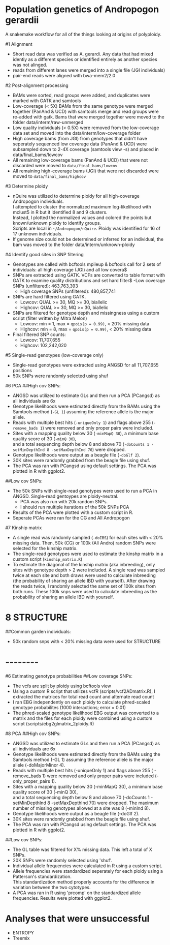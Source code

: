 # Population genetics of  Andropogon gerardii

A snakemake workflow for all of the things looking at origins of polyploidy.

#1 Alignment
- Short read data was verified as A. gerardi. Any data that had mixed identiy as a different species or identified entirely as another species was not alinged.
- reads from different lanes were merged into a single file (JGI individuals)
- pair-end reads were aligned with bwa-mem2/2.0

#2 Post-alignment processing
- BAMs were sorted, read groups were added, and duplicates were marked with GATK and samtools
- Low-coverage (< 5X) BAMs from the same genotype were merged together (PanAnd & UCD) with samtools merge and read groups were re-added with gatk. Bams that were merged together were moved to the folder data/interm/raw-unmerged
- Low quality individuals (< 0.5X) were removed from the low-coverage data set and moved into the data/interm/low-coverage folder
- High coverage bams (from JGI) from genotypes that didn't have seperately sequenced low coverage data (PanAnd & UCD) were subsampled down to 2-4X coverage (samtools view -s) and placed in data/final_bams/lowcov
- All remaining low-coverage bams (PanAnd & UCD) that were not discarded were moved to `data/final_bams/lowcov`
- All remaining high-coverage bams (JGI) that were not discarded were moved to `data/final_bams/highcov`

#3 Determine ploidy
- nQuire was utilized to determine ploidy for all high-coverage Andropogon individuals. \
I attempted to cluster the normalized maximum log-likelihood with mclust5 in R but it identified 8 and 9 clusters. \
Instead, I plotted the normalized values and colored the points but known/unknown ploidy to identify groups. \
Scripts are local in `~/Andropogon/nQuire`. Ploidy was identified for 16 of 17 unknown individuals.
- If genome size could not be determined or inferred for an individual, the bam was moved to the folder data/interm/unknown-ploidy

#4 Identify good sites in SNP filtering
- Genotypes are called with bcftools mpileup & bcftools call for 2 sets of individuals: all high coverage (JGI) and all low covera$
- SNPs are extracted using GATK. VCFs are converted to table format with GATK to examine quality distributions and set hard filter$
    -Low coverage SNPs (unfiltered): 463,763,393
    - High coverage SNPs (unfiltered): 480,857,741
- SNPs are hard filtered using GATK.
    - Lowcov: QUAL >= 30, MQ >= 30, biallelic
    - Highcov: QUAL >= 30, MQ >= 30, biallelic
- SNPs are filtered for genotype depth and missingness using a custom script (filter written by Mitra Melon)
    - Lowcov: min = 1, max = `qpois(p = 0.99)`, < 20% missing data
    - Highcov: min = 8, max = `qpois(p = 0.99)`, < 20% missing data
- Final filtered SNP counts:
    - Lowcov: 11,707,655
    - Highcov: 102,242,020

#5 Single-read genotypes (low-coverage only)
- Single-read genotypes were extracted using ANGSD for all 11,707,655 positions
- 50k SNPs were randomly selected using shuf

#6 PCA
##High cov SNPs:
- ANGSD was utilized to estimate GLs and then run a PCA (PCangsd) as all individuals are 6x
- Genotype likelihoods were estimated directly from the BAMs using the Samtools method (`-GL 1`) assuming the reference allele is the major allele.
- Reads with multiple best hits (`-uniqueOnly 1`) and flags above 255 (`-remove_bads 1`) were removed and only proper pairs were included.
- Sites with a mapping quality below 30 (`-minMapQ 30`), a minimum base quality score of 30 (`-minQ 30`), \
and a total sequencing depth below 8 and above 70 (`-doCounts 1 -setMinDepthInd 8 -setMaxDepthInd 70`) were dropped. 
- Genotype likelihoods were output as a beagle file (`-doGlf 2`).
- 30K sites were randomly grabbed from the beagle file using shuf.
- The PCA was ran with PCangsd using default settings. The PCA was plotted in R with ggplot2.

##Low cov SNPs:
- The 50k SNPs with single-read genotypes were used to run a PCA in ANGSD. Single-read gentoypes are ploidy-neutral.
    - PCA was also run with 20k random SNPs.
    - I should run multiple iterations of the 50k SNPs PCA
- Results of the PCA were plotted with a custom script in R.
- Seperate PCAs were ran for the CG and All Andropogon

#7 Kinship matrix
- A single read was randomly sampled (`-doIBS`) for each sites with < 20% missing data. Then, 50k (CG) or 100k (All Andro) random SNPs were \
selected for the kinship matrix.
- The single-read genotypes were used to estimate the kinshp matrix in a custom script (`kinship_matrix.R`)
- To estimate the diagonal of the kinship matrix (aka inbreeding), only sites with genotype depth > 2 were included. A single read was sampled\
twice at each site and both draws were used to calculate inbreeding (the probability of sharing an allele IBD with yourself). After drawing \
the reads twice, I randomly selected the same set of 100k sites from both runs. These 100k snps were used to calculate inbreeding as the \
probability of sharing an allele IBD with yourself.

# 8 STRUCTURE
##Common garden individuals:
- 50k random snps with < 20% missing data were used for STRUCTURE


# --------


#6 Estimating genotype probabilities
##Low coverage SNPs:
- The vcfs are split by ploidy using bcftools view
- Using a custom R script that utilizes vcfR (scripts/vcf2ADmatrix.R), I extracted the matrices for total read count and alternate read count
- I ran EBG independently on each ploidy to calculate phred-scaled genotype probabilites (1000 interactions; error = 0.01)
- The phred-scaled genotype likelihood EBG output was converted to a matrix and the files for each ploidy were combined using a custom script (scripts/ebg2glmatrix_2ploidy.R)


#8 PCA
##High cov SNPs:
- ANGSD was utilized to estimate GLs and then run a PCA (PCangsd) as all individuals are 6x
- Genotype likelihoods were estimated directly from the BAMs using the Samtools method (-GL 1) assuming the reference allele is the major allele (-doMajorMinor 4). 
- Reads with multiple best hits (-uniqueOnly 1) and flags above 255 ( -remove_bads 1) were removed and only proper pairs were included (-only_proper_pairs 1).
- Sites with a mapping quality below 30 (-minMapQ 30), a minimum base quality score of 30 (-minQ 30), \
and a total sequencing depth below 8 and above 70 (-doCounts 1 -setMinDepthInd 8 -setMaxDepthInd 70) were dropped. The maximum number of missing genotypes allowed at a site was 8 (-minInd 8).
- Genotype likelihoods were output as a beagle file (-doGlf 2).
- 30K sites were randomly grabbed from the beagle file using shuf.
- The PCA was ran with PCangsd using default settings. The PCA was plotted in R with ggplot2.

##Low cov SNPs:
- The GL table was filtered for X% missing data. This left a total of X SNPs.
- 20K SNPs were randomly selected using 'shuf'.
- Individual allele frequencies were calculated in R using a custom script. 
- Allele frequencies were standardized seperately for each ploidy using a Patterson's standardization.\
 This standardization method properly accounts for the difference in variation between the two cytotypes.
- A PCA was ran in R using 'prcomp' on the standardized allele frequencies. Results were plotted with ggplot2.


####
# Analyses that were unsuccessful
* ENTROPY
* Treemix
